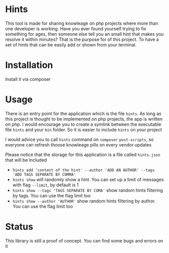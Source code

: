 # Hints

This tool is made for sharing knowleage on php projects where more than one developer is working. 
Have you ever found yourself trying to fix something for ages, then someone else tell you an small hint that makes you resolve it within minutes? 
That is the purpose for of this project. To have a set of hints that can be easily add or shown from your terminal. 
 
# Installation

Install it via composer

# Usage

There is an entry point for the application which is the file `hints`. As long as this project is thought to be implemented on php projects, the app is written on php. 
I would encourage you to create a symlink between the executable file `hints` and your `bin` folder. So it is easier to include `hints` on your project

I would advice you to call `hints` command on `composer` `post-scripts`, so everyone can refresh thoose knowleage pills on every vendor updates

Please notice that the storage for this application is a file called `hints.json` that will be included 


- `hints add 'content of the hint' --author 'ADD AN AUTHOR' --tags 'ADD TAGS SEPARATE BY COMMA'` 
- `hints show` will randomly show a hint. You can set up a limit of messages with flag `--limit`, by default is 1
- `hints show --tags 'TAGS SEPARATE BY COMA'`  show random hints filtering by tags. You can use the flag limit too
- `hints show --author 'AUTHOR'` show random hints filtering by author. You can use the flag limit too

# Status

This library is still a proof of concept. You can find some bugs and errors on it
